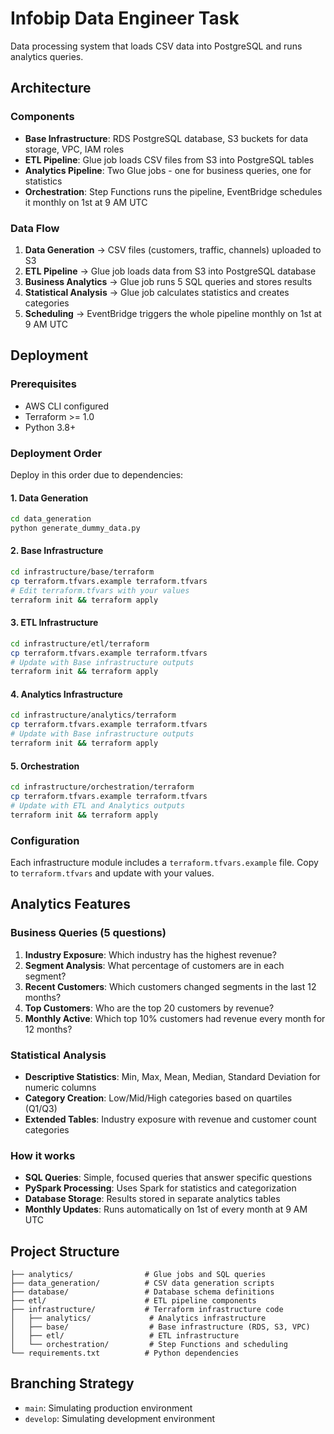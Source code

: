 # Infobip Data Engineer Task

Data processing system that loads CSV data into PostgreSQL and runs analytics queries.

## Architecture

### Components
- **Base Infrastructure**: RDS PostgreSQL database, S3 buckets for data storage, VPC, IAM roles
- **ETL Pipeline**: Glue job loads CSV files from S3 into PostgreSQL tables
- **Analytics Pipeline**: Two Glue jobs - one for business queries, one for statistics
- **Orchestration**: Step Functions runs the pipeline, EventBridge schedules it monthly on 1st at 9 AM UTC

### Data Flow
1. **Data Generation** → CSV files (customers, traffic, channels) uploaded to S3
2. **ETL Pipeline** → Glue job loads data from S3 into PostgreSQL database
3. **Business Analytics** → Glue job runs 5 SQL queries and stores results
4. **Statistical Analysis** → Glue job calculates statistics and creates categories
5. **Scheduling** → EventBridge triggers the whole pipeline monthly on 1st at 9 AM UTC

## Deployment

### Prerequisites
- AWS CLI configured
- Terraform >= 1.0
- Python 3.8+

### Deployment Order
Deploy in this order due to dependencies:

#### 1. Data Generation
```bash
cd data_generation
python generate_dummy_data.py
```

#### 2. Base Infrastructure
```bash
cd infrastructure/base/terraform
cp terraform.tfvars.example terraform.tfvars
# Edit terraform.tfvars with your values
terraform init && terraform apply
```

#### 3. ETL Infrastructure
```bash
cd infrastructure/etl/terraform
cp terraform.tfvars.example terraform.tfvars
# Update with Base infrastructure outputs
terraform init && terraform apply
```

#### 4. Analytics Infrastructure
```bash
cd infrastructure/analytics/terraform
cp terraform.tfvars.example terraform.tfvars
# Update with Base infrastructure outputs
terraform init && terraform apply
```

#### 5. Orchestration
```bash
cd infrastructure/orchestration/terraform
cp terraform.tfvars.example terraform.tfvars
# Update with ETL and Analytics outputs
terraform init && terraform apply
```

### Configuration
Each infrastructure module includes a `terraform.tfvars.example` file. Copy to `terraform.tfvars` and update with your values.

## Analytics Features

### Business Queries (5 questions)
1. **Industry Exposure**: Which industry has the highest revenue?
2. **Segment Analysis**: What percentage of customers are in each segment?
3. **Recent Customers**: Which customers changed segments in the last 12 months?
4. **Top Customers**: Who are the top 20 customers by revenue?
5. **Monthly Active**: Which top 10% customers had revenue every month for 12 months?

### Statistical Analysis
- **Descriptive Statistics**: Min, Max, Mean, Median, Standard Deviation for numeric columns
- **Category Creation**: Low/Mid/High categories based on quartiles (Q1/Q3)
- **Extended Tables**: Industry exposure with revenue and customer count categories

### How it works
- **SQL Queries**: Simple, focused queries that answer specific questions
- **PySpark Processing**: Uses Spark for statistics and categorization
- **Database Storage**: Results stored in separate analytics tables
- **Monthly Updates**: Runs automatically on 1st of every month at 9 AM UTC

## Project Structure

```
├── analytics/                # Glue jobs and SQL queries
├── data_generation/          # CSV data generation scripts
├── database/                 # Database schema definitions
├── etl/                      # ETL pipeline components
├── infrastructure/           # Terraform infrastructure code
│   ├── analytics/             # Analytics infrastructure
│   ├── base/                  # Base infrastructure (RDS, S3, VPC)
│   ├── etl/                   # ETL infrastructure
│   └── orchestration/         # Step Functions and scheduling
└── requirements.txt          # Python dependencies
```

## Branching Strategy

- `main`: Simulating production environment
- `develop`: Simulating development environment
